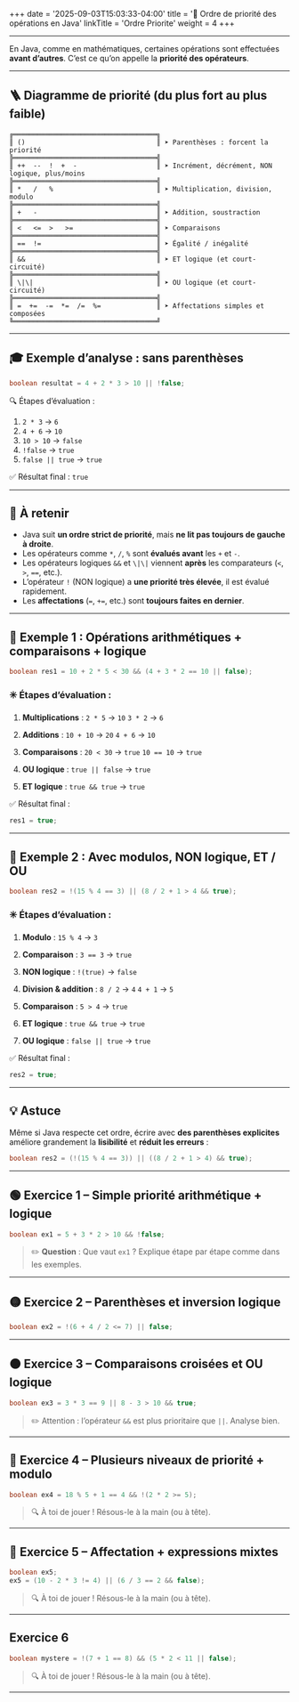 +++
date = '2025-09-03T15:03:33-04:00'
title = '🧭 Ordre de priorité des opérations en Java'
linkTitle = 'Ordre Priorite'
weight = 4
+++


---

En Java, comme en mathématiques, certaines opérations sont effectuées **avant d’autres**. C’est ce qu’on appelle la **priorité des opérateurs**.

---

## 🪜 Diagramme de priorité (du plus fort au plus faible)


```text
╔════════════════════════════════════╗
║ ()                                 ║ ➤ Parenthèses : forcent la priorité
╠════════════════════════════════════╣
║ ++  --  !  +  -                    ║ ➤ Incrément, décrément, NON logique, plus/moins 
╠════════════════════════════════════╣
║ *   /   %                          ║ ➤ Multiplication, division, modulo
╠════════════════════════════════════╣
║ +   -                              ║ ➤ Addition, soustraction
╠════════════════════════════════════╣
║ <   <=  >   >=                     ║ ➤ Comparaisons
╠════════════════════════════════════╣
║ ==  !=                             ║ ➤ Égalité / inégalité
╠════════════════════════════════════╣
║ &&                                 ║ ➤ ET logique (et court-circuité)
╠════════════════════════════════════╣
║ \|\|                               ║ ➤ OU logique (et court-circuité)
╠════════════════════════════════════╣
║ =  +=  -=  *=  /=  %=              ║ ➤ Affectations simples et composées
╚════════════════════════════════════╝
```

---

## 🎓 Exemple d’analyse : sans parenthèses

```java
boolean resultat = 4 + 2 * 3 > 10 || !false;
```

🔍 Étapes d’évaluation :

1. `2 * 3` → `6`
2. `4 + 6` → `10`
3. `10 > 10` → `false`
4. `!false` → `true`
5. `false || true` → `true`

✅ Résultat final : `true`

---

## 🧪 À retenir

* Java suit **un ordre strict de priorité**, mais **ne lit pas toujours de gauche à droite**.
* Les opérateurs comme `*`, `/`, `%` sont **évalués avant** les `+` et `-`.
* Les opérateurs logiques `&&` et `\|\|` viennent **après** les comparateurs (`<`, `>`, `==`, etc.).
* L’opérateur `!` (NON logique) a **une priorité très élevée**, il est évalué rapidement.
* Les **affectations** (`=`, `+=`, etc.) sont **toujours faites en dernier**.

---

## 🧩 Exemple 1 : Opérations arithmétiques + comparaisons + logique

```java
boolean res1 = 10 + 2 * 5 < 30 && (4 + 3 * 2 == 10 || false);
```

### ✳️ Étapes d’évaluation :

1. **Multiplications** :
   `2 * 5` → `10`
   `3 * 2` → `6`

2. **Additions** :
   `10 + 10` → `20`
   `4 + 6` → `10`

3. **Comparaisons** :
   `20 < 30` → `true`
   `10 == 10` → `true`

4. **OU logique** :
   `true || false` → `true`

5. **ET logique** :
   `true && true` → `true`

✅ Résultat final :

```java
res1 = true;
```

---

## 🧠 Exemple 2 : Avec modulos, NON logique, ET / OU

```java
boolean res2 = !(15 % 4 == 3) || (8 / 2 + 1 > 4 && true);
```

### ✳️ Étapes d’évaluation :

1. **Modulo** :
   `15 % 4` → `3`

2. **Comparaison** :
   `3 == 3` → `true`

3. **NON logique** :
   `!(true)` → `false`

4. **Division & addition** :
   `8 / 2` → `4`
   `4 + 1` → `5`

5. **Comparaison** :
   `5 > 4` → `true`

6. **ET logique** :
   `true && true` → `true`

7. **OU logique** :
   `false || true` → `true`

✅ Résultat final :

```java
res2 = true;
```

---

## 💡 Astuce

Même si Java respecte cet ordre, écrire avec **des parenthèses explicites** améliore grandement la **lisibilité** et **réduit les erreurs** :

```java
boolean res2 = (!(15 % 4 == 3)) || ((8 / 2 + 1 > 4) && true);
```

---

## 🟢 **Exercice 1 – Simple priorité arithmétique + logique**

```java
boolean ex1 = 5 + 3 * 2 > 10 && !false;
```

> ✏️ **Question** : Que vaut `ex1` ?
> Explique étape par étape comme dans les exemples.

---

## 🟡 **Exercice 2 – Parenthèses et inversion logique**

```java
boolean ex2 = !(6 + 4 / 2 <= 7) || false;
```

---

## 🟠 **Exercice 3 – Comparaisons croisées et OU logique**

```java
boolean ex3 = 3 * 3 == 9 || 8 - 3 > 10 && true;
```

> ✏️ Attention : l’opérateur `&&` est plus prioritaire que `||`. Analyse bien.

---

## 🔴 **Exercice 4 – Plusieurs niveaux de priorité + modulo**

```java
boolean ex4 = 18 % 5 + 1 == 4 && !(2 * 2 >= 5);
```

> 🔍 À toi de jouer ! Résous-le à la main (ou à tête).

---

## 🔴 **Exercice 5 – Affectation + expressions mixtes**

```java
boolean ex5;
ex5 = (10 - 2 * 3 != 4) || (6 / 3 == 2 && false);
```

> 🔍 À toi de jouer ! Résous-le à la main (ou à tête).

---

## Exercice 6

```java
boolean mystere = !(7 + 1 == 8) && (5 * 2 < 11 || false);
```

> 🔍 À toi de jouer ! Résous-le à la main (ou à tête).

---


